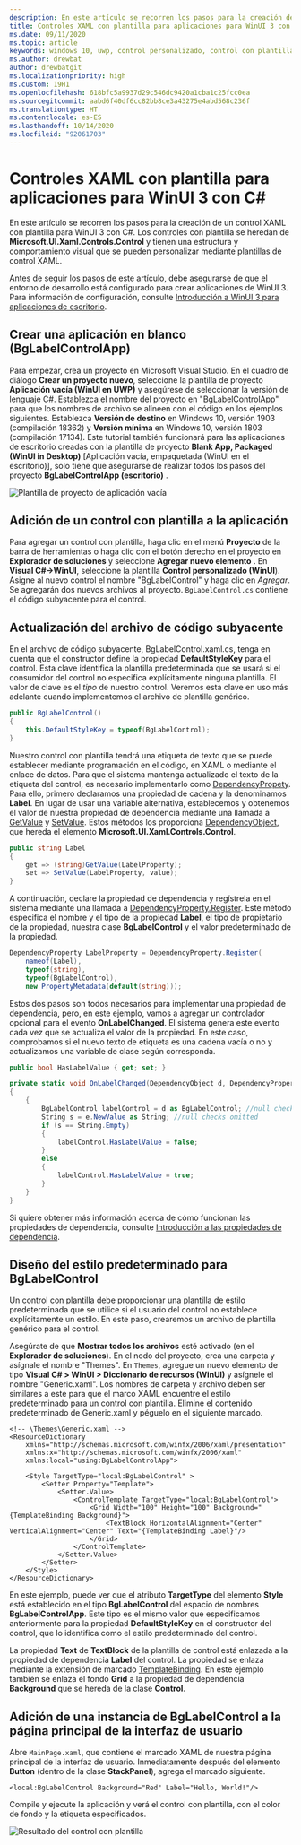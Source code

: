 ```yaml
---
description: En este artículo se recorren los pasos para la creación de un control XAML con plantilla para WinUI 3 con C#.
title: Controles XAML con plantilla para aplicaciones para WinUI 3 con C#
ms.date: 09/11/2020
ms.topic: article
keywords: windows 10, uwp, control personalizado, control con plantilla, winui
ms.author: drewbat
author: drewbatgit
ms.localizationpriority: high
ms.custom: 19H1
ms.openlocfilehash: 618bfc5a9937d29c546dc9420a1cba1c25fcc0ea
ms.sourcegitcommit: aabd6f40df6cc82bb8ce3a43275e4abd568c236f
ms.translationtype: HT
ms.contentlocale: es-ES
ms.lasthandoff: 10/14/2020
ms.locfileid: "92061703"
---
```

# <a name="templated-xaml-controls-for-winui-3-apps-with-c"></a>Controles XAML con plantilla para aplicaciones para WinUI 3 con C#

En este artículo se recorren los pasos para la creación de un control XAML con plantilla para WinUI 3 con C#. Los controles con plantilla se heredan de **Microsoft.UI.Xaml.Controls.Control** y tienen una estructura y comportamiento visual que se pueden personalizar mediante plantillas de control XAML.

Antes de seguir los pasos de este artículo, debe asegurarse de que el entorno de desarrollo está configurado para crear aplicaciones de WinUI 3. Para información de configuración, consulte [Introducción a WinUI 3 para aplicaciones de escritorio](./get-started-winui3-for-desktop.md).

## <a name="create-a-blank-app-bglabelcontrolapp"></a>Crear una aplicación en blanco (BgLabelControlApp)

Para empezar, crea un proyecto en Microsoft Visual Studio. En el cuadro de diálogo **Crear un proyecto nuevo**, seleccione la plantilla de proyecto **Aplicación vacía (WinUI en UWP)** y asegúrese de seleccionar la versión de lenguaje C#. Establezca el nombre del proyecto en "BgLabelControlApp" para que los nombres de archivo se alineen con el código en los ejemplos siguientes. Establezca **Versión de destino** en Windows 10, versión 1903 (compilación 18362) y **Versión mínima** en Windows 10, versión 1803 (compilación 17134). Este tutorial también funcionará para las aplicaciones de escritorio creadas con la plantilla de proyecto **Blank App, Packaged (WinUI in Desktop)** [Aplicación vacía, empaquetada (WinUI en el escritorio)], solo tiene que asegurarse de realizar todos los pasos del proyecto **BgLabelControlApp (escritorio)** .

![Plantilla de proyecto de aplicación vacía](images/winui-csharp-new-project-uwp.png)

## <a name="add-a-templated-control-to-your-app"></a>Adición de un control con plantilla a la aplicación

Para agregar un control con plantilla, haga clic en el menú **Proyecto** de la barra de herramientas o haga clic con el botón derecho en el proyecto en **Explorador de soluciones** y seleccione **Agregar nuevo elemento** . En **Visual C#->WinUI**, seleccione la plantilla **Control personalizado (WinUI**). Asigne al nuevo control el nombre "BgLabelControl" y haga clic en *Agregar*. Se agregarán dos nuevos archivos al proyecto. `BgLabelControl.cs` contiene el código subyacente para el control. 

## <a name="update-the-code-behind-file"></a>Actualización del archivo de código subyacente

En el archivo de código subyacente, BgLabelControl.xaml.cs, tenga en cuenta que el constructor define la propiedad **DefaultStyleKey** para el control. Esta clave identifica la plantilla predeterminada que se usará si el consumidor del control no especifica explícitamente ninguna plantilla. El valor de clave es el *tipo* de nuestro control. Veremos esta clave en uso más adelante cuando implementemos el archivo de plantilla genérico.

```csharp
public BgLabelControl()
{
    this.DefaultStyleKey = typeof(BgLabelControl);
}
```

Nuestro control con plantilla tendrá una etiqueta de texto que se puede establecer mediante programación en el código, en XAML o mediante el enlace de datos. Para que el sistema mantenga actualizado el texto de la etiqueta del control, es necesario implementarlo como [DependencyPropety](/uwp/api/Windows.UI.Xaml.DependencyProperty). Para ello, primero declaramos una propiedad de cadena y la denominamos **Label**. En lugar de usar una variable alternativa, establecemos y obtenemos el valor de nuestra propiedad de dependencia mediante una llamada a [GetValue](/uwp/api/windows.ui.xaml.dependencyobject.getvalue) y [SetValue](/uwp/api/windows.ui.xaml.dependencyobject.setvalue). Estos métodos los proporciona [DependencyObject](/uwp/api/windows.ui.xaml.dependencyobject), que hereda el elemento **Microsoft.UI.Xaml.Controls.Control**.

```csharp
public string Label
{
    get => (string)GetValue(LabelProperty);
    set => SetValue(LabelProperty, value);
}
```
A continuación, declare la propiedad de dependencia y regístrela en el sistema mediante una llamada a [DependencyProperty.Register](/uwp/api/windows.ui.xaml.dependencyproperty.register). Este método especifica el nombre y el tipo de la propiedad **Label**, el tipo de propietario de la propiedad, nuestra clase **BgLabelControl** y el valor predeterminado de la propiedad.

```csharp
DependencyProperty LabelProperty = DependencyProperty.Register(
    nameof(Label), 
    typeof(string),
    typeof(BgLabelControl), 
    new PropertyMetadata(default(string)));
```

Estos dos pasos son todos necesarios para implementar una propiedad de dependencia, pero, en este ejemplo, vamos a agregar un controlador opcional para el evento **OnLabelChanged**. El sistema genera este evento cada vez que se actualiza el valor de la propiedad. En este caso, comprobamos si el nuevo texto de etiqueta es una cadena vacía o no y actualizamos una variable de clase según corresponda.

```csharp
public bool HasLabelValue { get; set; }

private static void OnLabelChanged(DependencyObject d, DependencyPropertyChangedEventArgs e)
{
    {
        BgLabelControl labelControl = d as BgLabelControl; //null checks omitted
        String s = e.NewValue as String; //null checks omitted
        if (s == String.Empty)
        {
            labelControl.HasLabelValue = false;
        }
        else
        {
            labelControl.HasLabelValue = true;
        }
    }
}
```
Si quiere obtener más información acerca de cómo funcionan las propiedades de dependencia, consulte [Introducción a las propiedades de dependencia](/windows/uwp/xaml-platform/dependency-properties-overview).

## <a name="define-the-default-style-for-bglabelcontrol"></a>Diseño del estilo predeterminado para BgLabelControl
Un control con plantilla debe proporcionar una plantilla de estilo predeterminada que se utilice si el usuario del control no establece explícitamente un estilo. En este paso, crearemos un archivo de plantilla genérico para el control.

Asegúrate de que **Mostrar todos los archivos** esté activado (en el **Explorador de soluciones**). En el nodo del proyecto, crea una carpeta y asígnale el nombre "Themes". En `Themes`, agregue un nuevo elemento de tipo **Visual C# > WinUI > Diccionario de recursos (WinUI)** y asígnele el nombre "Generic.xaml". Los nombres de carpeta y archivo deben ser similares a este para que el marco XAML encuentre el estilo predeterminado para un control con plantilla. Elimine el contenido predeterminado de Generic.xaml y péguelo en el siguiente marcado.



```xaml
<!-- \Themes\Generic.xaml -->
<ResourceDictionary
    xmlns="http://schemas.microsoft.com/winfx/2006/xaml/presentation"
    xmlns:x="http://schemas.microsoft.com/winfx/2006/xaml"
    xmlns:local="using:BgLabelControlApp">

    <Style TargetType="local:BgLabelControl" >
        <Setter Property="Template">
            <Setter.Value>
                <ControlTemplate TargetType="local:BgLabelControl">
                    <Grid Width="100" Height="100" Background="{TemplateBinding Background}">
                        <TextBlock HorizontalAlignment="Center" VerticalAlignment="Center" Text="{TemplateBinding Label}"/>
                    </Grid>
                </ControlTemplate>
            </Setter.Value>
        </Setter>
    </Style>
</ResourceDictionary>
```

En este ejemplo, puede ver que el atributo **TargetType** del elemento **Style** está establecido en el tipo **BgLabelControl** del espacio de nombres **BgLabelControlApp**. Este tipo es el mismo valor que especificamos anteriormente para la propiedad **DefaultStyleKey** en el constructor del control, que lo identifica como el estilo predeterminado del control.

La propiedad **Text** de **TextBlock** de la plantilla de control está enlazada a la propiedad de dependencia **Label** del control. La propiedad se enlaza mediante la extensión de marcado [TemplateBinding](/windows/uwp/xaml-platform/templatebinding-markup-extension). En este ejemplo también se enlaza el fondo **Grid** a la propiedad de dependencia **Background** que se hereda de la clase **Control**.

## <a name="add-an-instance-of-bglabelcontrol-to-the-main-ui-page"></a>Adición de una instancia de BgLabelControl a la página principal de la interfaz de usuario

Abre `MainPage.xaml`, que contiene el marcado XAML de nuestra página principal de la interfaz de usuario. Inmediatamente después del elemento **Button** (dentro de la clase **StackPanel**), agrega el marcado siguiente.

```xaml
<local:BgLabelControl Background="Red" Label="Hello, World!"/>
```

Compile y ejecute la aplicación y verá el control con plantilla, con el color de fondo y la etiqueta especificados.

![Resultado del control con plantilla](images/winui-templated-control-result.png)


